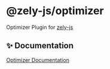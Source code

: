 # @zely-js/optimizer

Optimizer Plugin for [zely-js](https://zely.vercel.app)

## ✨ Documentation

[Optimizer Documentation](https://zely.vercel.app/docs/server-data)
